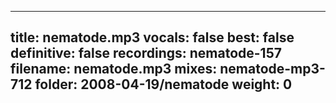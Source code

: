 
---
title: nematode.mp3
vocals: false
best: false
definitive: false
recordings: nematode-157
filename: nematode.mp3
mixes: nematode-mp3-712
folder: 2008-04-19/nematode
weight: 0
---
